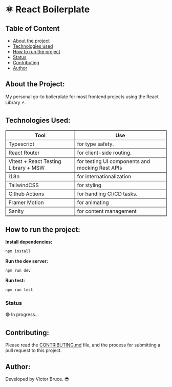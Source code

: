 # ⚛️ React Boilerplate

## Table of Content

- [About the project](#about-the-project)
- [Technologies used](#technologies-used)
- [How to run the project](#how-to-run-the-project)
- [Status](#status)
- [Contributing](#contributing)
- [Author](#author)

## About the Project:

My personal go-to boilerplate for most frontend projects using the React Library ⚡️.

## Technologies Used:

<table border="1">
	<tr>
		<th>Tool</th>
		<th>Use</th>
	</tr>
	<tr>
		<td>Typescript</td>
		<td>for type safety.</td>
	</tr>
	<tr>
		<td>React Router</td>
		<td>for client-side routing.</td>
	</tr>
		<tr>
		<td>Vitest + React Testing Library + MSW</td>
		<td>for testing UI components and mocking Rest APIs</td>
	</tr>
	</tr>
		<tr>
		<td>i18n</td>
		<td>for internationalization</td>
	</tr>
	</tr>
	</tr>
		<tr>
		<td>TailwindCSS</td>
		<td>for styling</td>
	</tr>
	</tr>
		<tr>
		<td>Github Actions</td>
		<td>for handling CI/CD tasks.</td>
	</tr>
	</tr>
		<tr>
		<td>Framer Motion</td>
		<td>for animating</td>
	</tr>
	<tr>
		<td>Sanity</td>
		<td>for content management </td>
	</tr>
</table>

## How to run the project:

**Install dependencies:**

```bash
npm install
```

**Run the dev server:**

```bash
npm run dev
```

**Run test:**

```bash
npm run test
```

### Status

🟢 In progress...

## Contributing:

Please read the [CONTRIBUTING.md](./CONTRIBUTING.md) file, and the process for submitting a pull request to this project.

## Author:

Developed by Victor Bruce. 😎
